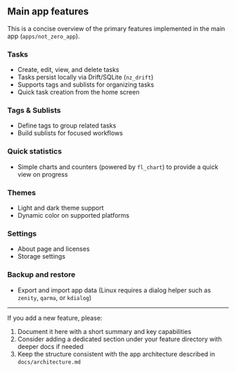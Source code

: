 ## Main app features

This is a concise overview of the primary features implemented in the main app (`apps/not_zero_app`).

### Tasks

- Create, edit, view, and delete tasks
- Tasks persist locally via Drift/SQLite (`nz_drift`)
- Supports tags and sublists for organizing tasks
- Quick task creation from the home screen

### Tags & Sublists

- Define tags to group related tasks
- Build sublists for focused workflows

### Quick statistics

- Simple charts and counters (powered by `fl_chart`) to provide a quick view on progress

### Themes

- Light and dark theme support
- Dynamic color on supported platforms

### Settings

- About page and licenses
- Storage settings

### Backup and restore

- Export and import app data (Linux requires a dialog helper such as `zenity`, `qarma`, or `kdialog`)

---

If you add a new feature, please:

1) Document it here with a short summary and key capabilities
2) Consider adding a dedicated section under your feature directory with deeper docs if needed
3) Keep the structure consistent with the app architecture described in `docs/architecture.md`
